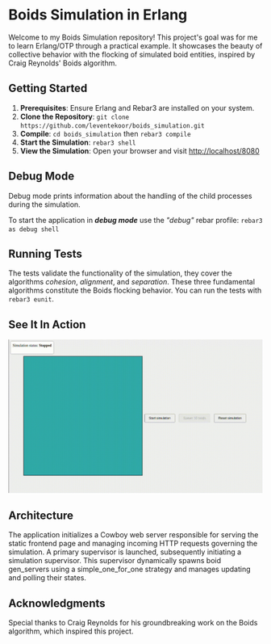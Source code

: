 # Boids Simulation in Erlang

Welcome to my Boids Simulation repository! This project's goal was for me to learn Erlang/OTP through a practical example. It showcases the beauty of collective behavior with the flocking of simulated boid entities, inspired by Craig Reynolds' Boids algorithm.

## Getting Started

1. **Prerequisites**: Ensure Erlang and Rebar3 are installed on your system.
2. **Clone the Repository**: `git clone https://github.com/leventekoor/boids_simulation.git`
3. **Compile**: `cd boids_simulation` then `rebar3 compile`
4. **Start the Simulation**: `rebar3 shell`
5. **View the Simulation**: Open your browser and visit [http://localhost/8080](http://localhost/8080)

## Debug Mode

Debug mode prints information about the handling of the child processes during the simulation.

To start the application in **_debug mode_** use the _"debug"_ rebar profile: `rebar3 as debug shell`

## Running Tests

The tests validate the functionality of the simulation, they cover the algorithms _cohesion_, _alignment_, and _separation_. These three fundamental algorithms constitute the Boids flocking behavior.
You can run the tests with `rebar3 eunit`.

## See It In Action

![Boid simulation running.](/docs/simulation_running.gif)

## Architecture

The application initializes a Cowboy web server responsible for serving the static frontend page and managing incoming HTTP requests governing the simulation. A primary supervisor is launched, subsequently initiating a simulation supervisor. This supervisor dynamically spawns boid gen_servers using a simple_one_for_one strategy and manages updating and polling their states.

## Acknowledgments

Special thanks to Craig Reynolds for his groundbreaking work on the Boids algorithm, which inspired this project.
